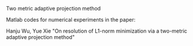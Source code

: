 Two metric adaptive projection method

Matlab codes for numerical experiments in the paper:

Hanju Wu, Yue Xie
"On resolution of L1-norm minimization via a two-metric adaptive projection method"
